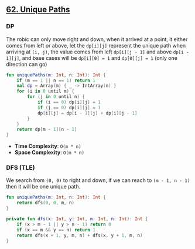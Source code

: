 ## [62. Unique Paths](https://leetcode.com/problems/unique-paths/)
### DP
The robic can only move right and down, when it arrived at a point, it either comes from left or above, let the `dp[i][j]` represent the unique path when arriving at `(i, j)`, the value comes from left `dp[i][j - 1]` and above `dp[i - 1][j]`, and base cases will be `dp[i][0] = 1` and `dp[0][j] = 1` (only one direction can go)

```kotlin
fun uniquePaths(m: Int, n: Int): Int {
    if (m == 1 || n == 1) return 1
    val dp = Array(m) { _ -> IntArray(n) }
    for (i in 0 until m) {
        for (j in 0 until n) {
            if (i == 0) dp[i][j] = 1
            if (j == 0) dp[i][j] = 1
            dp[i][j] = dp[i - 1][j] + dp[i][j - 1] 
        }
    }
    return dp[m - 1][n - 1]
}
```

* **Time Complexity**: `O(m * n)`
* **Space Complexity**: `O(m * n)`

### DFS (TLE)
We search from `(0, 0)` to right and down, if we can reach to `(m - 1, n - 1)` then it will be one unique path.

```kotlin
fun uniquePaths(m: Int, n: Int): Int {
    return dfs(0, 0, m, n)
}

private fun dfs(x: Int, y: Int, m: Int, n: Int): Int {
    if (x > m - 1 || y > n - 1) return 0
    if (x == m && y == n) return 1
    return dfs(x + 1, y, m, n) + dfs(x, y + 1, m, n)
}
```
